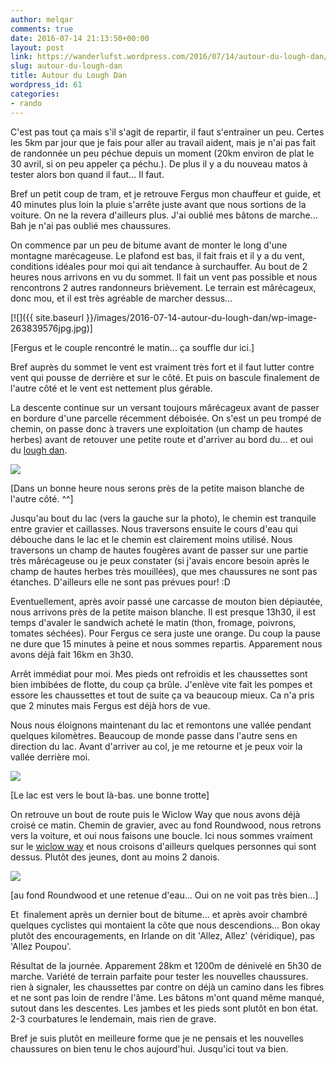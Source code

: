 ```yaml
---
author: melqar
comments: true
date: 2016-07-14 21:13:50+00:00
layout: post
link: https://wanderlufst.wordpress.com/2016/07/14/autour-du-lough-dan/
slug: autour-du-lough-dan
title: Autour du Lough Dan
wordpress_id: 61
categories:
- rando
---
```


C'est pas tout ça mais s'il s'agit de repartir, il faut s'entrainer un peu. Certes les 5km par jour que je fais pour aller au travail aident, mais je n'ai pas fait de randonnée un peu péchue depuis un moment (20km environ de plat le 30 avril, si on peu appeler ça péchu.). De plus il y a du nouveau matos à tester alors bon quand il faut... Il faut.

Bref un petit coup de tram, et je retrouve Fergus mon chauffeur et guide, et 40 minutes plus loin la pluie s'arrête juste avant que nous sortions de la voiture. On ne la revera d'ailleurs plus. J'ai oublié mes bâtons de marche... Bah je n'ai pas oublié mes chaussures.

On commence par un peu de bitume avant de monter le long d'une montagne marécageuse. Le plafond est bas, il fait frais et il y a du vent, conditions idéales pour moi qui ait tendance à surchauffer. Au bout de 2 heures nous arrivons en vu du sommet. Il fait un vent pas possible et nous rencontrons 2 autres randonneurs brièvement. Le terrain est mârécageux, donc mou, et il est très agréable de marcher dessus...

[![]({{ site.baseurl }}/images/2016-07-14-autour-du-lough-dan/wp-image-263839576jpg.jpg)]

[Fergus et le couple rencontré le matin... ça souffle dur ici.]


Bref auprès du sommet le vent est vraiment très fort et il faut lutter contre vent qui pousse de derrière et sur le côté. Et puis on bascule finalement de l'autre côté et le vent est nettement plus gérable.

La descente continue sur un versant toujours mârécageux avant de passer en bordure d'une parcelle récemment déboisée. On s'est un peu trompé de chemin, on passe donc à travers une exploitation (un champ de hautes herbes) avant de retouver une petite route et d'arriver au bord du... et oui du [lough dan](https://goo.gl/maps/1Y8xVayEm182).

[![](http://wanderlufst.files.wordpress.com/2016/07/wp-image-97994452jpg.jpg)](http://wanderlufst.files.wordpress.com/2016/07/wp-image-97994452jpg.jpg)


[Dans un bonne heure nous serons près de la petite maison blanche de l'autre côté. ^^]




Jusqu'au bout du lac (vers la gauche sur la photo), le chemin est tranquile entre gravier et caillasses. Nous traversons ensuite le cours d'eau qui débouche dans le lac et le chemin est clairement moins utilisé. Nous traversons un champ de hautes fougères avant de passer sur une partie très mârécageuse ou je peux constater (si j'avais encore besoin après le champ de hautes herbes très mouillées), que mes chaussures ne sont pas étanches. D'ailleurs elle ne sont pas prévues pour! :D




Eventuellement, après avoir passé une carcasse de mouton bien dépiautée, nous arrivons près de la petite maison blanche. Il est presque 13h30, il est temps d'avaler le sandwich acheté le matin (thon, fromage, poivrons, tomates séchées). Pour Fergus ce sera juste une orange. Du coup la pause ne dure que 15 minutes à peine et nous sommes repartis. Apparement nous avons déjà fait 16km en 3h30.




Arrêt immédiat pour moi. Mes pieds ont refroidis et les chaussettes sont bien imbibées de flotte, du coup ça brûle. J'enlève vite fait les pompes et essore les chaussettes et tout de suite ça va beaucoup mieux. Ca n'a pris que 2 minutes mais Fergus est déjà hors de vue.




Nous nous éloignons maintenant du lac et remontons une vallée pendant quelques kilomètres. Beaucoup de monde passe dans l'autre sens en direction du lac. Avant d'arriver au col, je me retourne et je peux voir la vallée derrière moi.


[![](http://wanderlufst.files.wordpress.com/2016/07/wp-image-810452833jpg.jpg)](http://wanderlufst.files.wordpress.com/2016/07/wp-image-810452833jpg.jpg)


[Le lac est vers le bout là-bas. une bonne trotte]


On retrouve un bout de route puis le Wiclow Way que nous avons déjà croisé ce matin. Chemin de gravier, avec au fond Roundwood, nous retrons vers la voiture, et oui nous faisons une boucle. Ici nous sommes vraiment sur le [wiclow way](https://fr.wikipedia.org/wiki/Wicklow_Way) et nous croisons d'ailleurs quelques personnes qui sont dessus. Plutôt des jeunes, dont au moins 2 danois.

[![](http://wanderlufst.files.wordpress.com/2016/07/wp-image-509611219jpg.jpg)](http://wanderlufst.files.wordpress.com/2016/07/wp-image-509611219jpg.jpg)


[au fond Roundwood et une retenue d'eau... Oui on ne voit pas très bien...]


Et  finalement après un dernier bout de bitume... et après avoir chambré quelques cyclistes qui montaient la côte que nous descendions... Bon okay plutôt des encouragements, en Irlande on dit 'Allez, Allez' (véridique), pas 'Allez Poupou'.

Résultat de la journée. Apparement 28km et 1200m de dénivelé en 5h30 de marche. Variété de terrain parfaite pour tester les nouvelles chaussures. rien à signaler, les chaussettes par contre on déjà un camino dans les fibres et ne sont pas loin de rendre l'âme. Les bâtons m'ont quand même manqué, sutout dans les descentes. Les jambes et les pieds sont plutôt en bon état. 2-3 courbatures le lendemain, mais rien de grave.

Bref je suis plutôt en meilleure forme que je ne pensais et les nouvelles chaussures on bien tenu le chos aujourd'hui. Jusqu'ici tout va bien.


